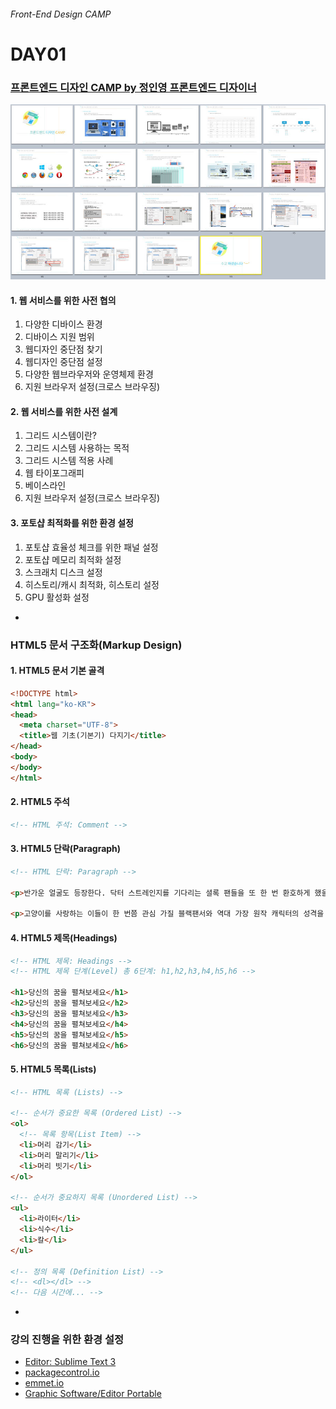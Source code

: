 ###### Front-End Design CAMP

# DAY01

### [**프론트엔드 디자인 CAMP by 정인영 프론트엔드 디자이너**](../Resources/DAY01_Overview__Keynote_by_JIY.pdf)

![keynote_by_JIY](../Assets/keynote_by_JIY.jpg)

#### 1. 웹 서비스를 위한 사전 협의

1. 다양한 디바이스 환경
1. 디바이스 지원 범위
1. 웹디자인 중단점 찾기
1. 웹디자인 중단점 설정
1. 다양한 웹브라우저와 운영체제 환경
1. 지원 브라우저 설정(크로스 브라우징)

#### 2. 웹 서비스를 위한 사전 설계

1. 그리드 시스템이란?
1. 그리드 시스템 사용하는 목적
1. 그리드 시스템 적용 사례
1. 웹 타이포그래피
1. 베이스라인
1. 지원 브라우저 설정(크로스 브라우징)

#### 3. 포토샵 최적화를 위한 환경 설정

1. 포토샵 효율성 체크를 위한 패널 설정
1. 포토샵 메모리 최적화 설정
1. 스크래치 디스크 설정
1. 히스토리/캐시 최적화, 히스토리 설정
1. GPU 활성화 설정

-

### HTML5 문서 구조화(Markup Design)

#### 1. HTML5 문서 기본 골격

```html
<!DOCTYPE html>
<html lang="ko-KR">
<head>
  <meta charset="UTF-8">
  <title>웹 기초(기본기) 다지기</title>
</head>
<body>
</body>
</html>
```

#### 2. HTML5 주석

```html
<!-- HTML 주석: Comment -->
```

#### 3. HTML5 단락(Paragraph)

```html
<!-- HTML 단락: Paragraph -->

<p>반가운 얼굴도 등장한다. 닥터 스트레인지를 기다리는 셜록 팬들을 또 한 번 환호하게 했을 마틴 프리먼의 등장은 꽤 신선하다. 정부와 히어로들 사이에서 어떤 역할을 해줄지 살짝 기대가 되기도. 새로운 얼굴도 있다.</p>

<p>고양이를 사랑하는 이들이 한 번쯤 관심 가질 블랙팬서와 역대 가장 원작 캐릭터의 성격을 잘 살려주고 있다고 생각되는 스파이더맨이 첫 등장을 하며 존재감을 확실히 굳혔다. 둘 다 솔로 영화 제작을 앞두고 있기에 더욱 관심 가는 캐릭터가 아닐 수 없는데, 굳이 따지자면 닥터 스트레인지와 각별한 관계인 스파이더맨에 더욱 기대가 실린다. 블랙팬서는 더 많은 비중으로 등장하지만, 짧게 등장한 스파이더맨에 비해 임팩트는 좀 덜한 듯했다.</p>
```

#### 4. HTML5 제목(Headings)

```html
<!-- HTML 제목: Headings -->
<!-- HTML 제목 단계(Level) 총 6단계: h1,h2,h3,h4,h5,h6 -->

<h1>당신의 꿈을 펼쳐보세요</h1>
<h2>당신의 꿈을 펼쳐보세요</h2>
<h3>당신의 꿈을 펼쳐보세요</h3>
<h4>당신의 꿈을 펼쳐보세요</h4>
<h5>당신의 꿈을 펼쳐보세요</h5>
<h6>당신의 꿈을 펼쳐보세요</h6>
```

#### 5. HTML5 목록(Lists)

```html
<!-- HTML 목록 (Lists) -->

<!-- 순서가 중요한 목록 (Ordered List) -->
<ol>
  <!-- 목록 항목(List Item) -->
  <li>머리 감기</li>
  <li>머리 말리기</li>
  <li>머리 빗기</li>
</ol>

<!-- 순서가 중요하지 목록 (Unordered List) -->
<ul>
  <li>라이터</li>
  <li>식수</li>
  <li>칼</li>
</ul>

<!-- 정의 목록 (Definition List) -->
<!-- <dl></dl> -->
<!-- 다음 시간에... -->
```


-

### 강의 진행을 위한 환경 설정

- [Editor: Sublime Text 3](http://sublimetext.com/3)
- [packagecontrol.io](http://packagecontrol.io)
- [emmet.io](http://emmet.io/)
- [Graphic Software/Editor Portable](https://drive.google.com/folderview?id=0BzHW7hS-WHhTajZ0NDJLenJkXzg&usp=drive_web#list)
